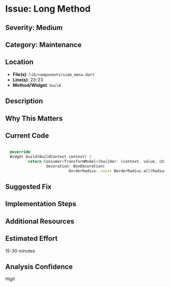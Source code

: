 # Issue: Long Method

## Severity: Medium

## Category: Maintenance

## Location
- **File(s)**: `lib/components/side_menu.dart`
- **Line(s)**: 23-23
- **Method/Widget**: `build`

## Description


## Why This Matters


## Current Code
```dart
  
  @override
  Widget build(BuildContext context) {
          return Consumer<TransformModel>(builder: (context, value, child) => Container(
                  decoration: BoxDecoration(
                            borderRadius: const BorderRadius.all(Radius.circular(20.0)),
```

## Suggested Fix


## Implementation Steps


## Additional Resources


## Estimated Effort
15-30 minutes

## Analysis Confidence
High
